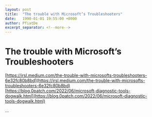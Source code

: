 ```yaml
---
layout: post
title:  "The trouble with Microsoft’s Troubleshooters"
date:   1990-01-01 19:55:00 +0000
author: PfiatDe
excerpt_separator: <!--more-->
---
```


# The trouble with Microsoft’s Troubleshooters
[https://irsl.medium.com/the-trouble-with-microsofts-troubleshooters-6e32fc80b8bd](https://irsl.medium.com/the-trouble-with-microsofts-troubleshooters-6e32fc80b8bd)
[https://blog.0patch.com/2022/06/microsoft-diagnostic-tools-dogwalk.html](https://blog.0patch.com/2022/06/microsoft-diagnostic-tools-dogwalk.html)

...
<!--more-->
